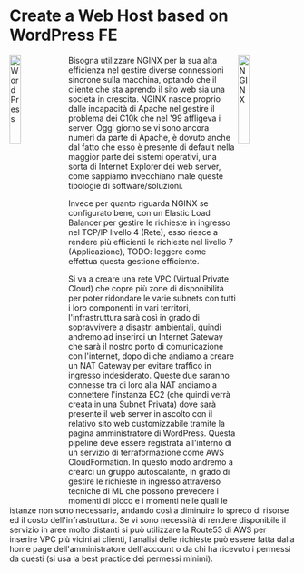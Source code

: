 # Create a Web Host based on WordPress FE
<img align="left" src="https://th.bing.com/th/id/R.bee4ebb7f8c7dc93de823ae3e04a249e?rik=QAB1%2bVSa9qn1vQ&pid=ImgRaw&r=0" alt="WordPress" width="20%"/>
<img align="right" src="https://logodix.com/logo/1638898.png" alt="NGINX" width="20%"/>


Bisogna utilizzare NGINX per la sua alta efficienza nel gestire diverse connessioni sincrone sulla macchina, optando che il cliente che sta aprendo il sito web sia una società in crescita.
NGINX nasce proprio dalle incapacità di Apache nel gestire il problema dei C10k che nel '99 affligeva i server. Oggi giorno se vi sono ancora numeri da parte di Apache, è dovuto anche dal fatto che esso è presente di default nella maggior parte dei sistemi operativi, una sorta di Internet Explorer dei web server, come sappiamo invecchiano male queste tipologie di software/soluzioni.

Invece per quanto riguarda NGINX se configurato bene, con un Elastic Load Balancer per gestire le richieste in ingresso nel TCP/IP livello 4 (Rete), esso riesce a rendere più efficienti le richieste nel livello 7 (Applicazione), TODO: leggere come effettua questa gestione efficiente.

Si va a creare una rete VPC (Virtual Private Cloud) che copre più zone di disponibilità per poter ridondare le varie subnets con tutti i loro componenti in vari territori, l'infrastruttura sarà così in grado di sopravvivere a disastri ambientali, quindi andremo ad inserirci un Internet Gateway che sarà il nostro porto di comunicazione con l'internet, dopo di che andiamo a creare un NAT Gateway per evitare traffico in ingresso indesiderato. Queste due saranno connesse tra di loro alla NAT andiamo a connettere l'instanza EC2 (che quindi verrà creata in una Subnet Privata) dove sarà presente il web server in ascolto con il relativo sito web customizzabile tramite la pagina amministratore di WordPress. Questa pipeline deve essere registrata all'interno di un servizio di terraformazione come AWS CloudFormation. In questo modo andremo a crearci un gruppo autoscalante, in grado di gestire le richieste in ingresso attraverso tecniche di ML che possono prevedere i momenti di picco e i momenti nelle quali le istanze non sono necessarie, andando così a diminuire lo spreco di risorse ed il costo dell'infrastruttura. Se vi sono necessità di rendere disponibile il servizio in aree molto distanti si può utilizzare la Route53 di AWS per inserire VPC più vicini ai clienti, l'analisi delle richieste può essere fatta dalla home page dell'amministratore dell'account o da chi ha ricevuto i permessi da questi (si usa la best practice dei permessi minimi).

